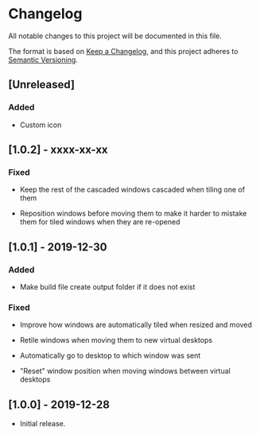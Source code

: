 # Changelog

All notable changes to this project will be documented in this file.

The format is based on [Keep a Changelog](https://keepachangelog.com/en/1.0.0/),
and this project adheres to [Semantic Versioning](https://semver.org/spec/v2.0.0.html).

## [Unreleased]

### Added

- Custom icon

## [1.0.2] - xxxx-xx-xx

### Fixed

- Keep the rest of the cascaded windows cascaded when tiling one of them

- Reposition windows before moving them to make it harder to mistake
  them for tiled windows when they are re-opened

## [1.0.1] - 2019-12-30

### Added

- Make build file create output folder if it does not exist

### Fixed

- Improve how windows are automatically tiled when resized and moved

- Retile windows when moving them to new virtual desktops

- Automatically go to desktop to which window was sent

- "Reset" window position when moving windows between virtual desktops

## [1.0.0] - 2019-12-28

- Initial release.
